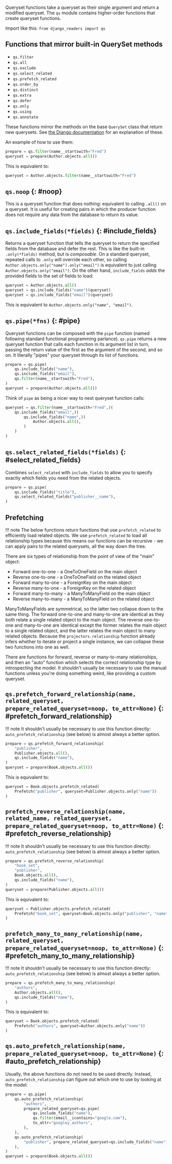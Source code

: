 Queryset functions take a queryset as their single argument and return a modified queryset. The `qs` module contains higher-order functions that create queryset functions.

Import like this: `from django_readers import qs`

## Functions that mirror built-in QuerySet methods

* `qs.filter`
* `qs.all`
* `qs.exclude`
* `qs.select_related`
* `qs.prefetch_related`
* `qs.order_by`
* `qs.distinct`
* `qs.extra`
* `qs.defer`
* `qs.only`
* `qs.using`
* `qs.annotate`

These functions mirror the methods on the base `QuerySet` class that return new querysets. See [the Django documentation](https://docs.djangoproject.com/en/3.2/ref/models/querysets/#methods-that-return-new-querysets) for an explanation of these.

An example of how to use them:

```python
prepare = qs.filter(name__startswith="Fred")
queryset = prepare(Author.objects.all())
```

This is equivalent to:

```python
queryset = Author.objects.filter(name__startswith="Fred")
```

## `qs.noop` {: #noop}

This is a queryset function that does nothing: equivalent to calling `.all()` on a queryset. It is useful for creating pairs in which the producer function does not require any data from the database to return its value.

## `qs.include_fields(*fields)` {: #include_fields}

Returns a queryset function that tells the queryset to return the specified fields from the database and defer the rest. This is like the built-in `.only(*fields)` method, but is _composable_. On a standard queryset, repeated calls to `.only` will override each other, so calling `Author.objects.only("name").only("email")` is equivalent to just calling `Author.objects.only("email")`. On the other hand, `include_fields` _adds_ the provided fields to the set of fields to load:

```python
queryset = Author.objects.all()
queryset = qs.include_fields("name")(queryset)
queryset = qs.include_fields("email")(queryset)
```

This is equivalent to `Author.objects.only("name", "email")`.

## `qs.pipe(*fns)` {: #pipe}

Queryset functions can be composed with the `pipe` function (named following standard functional programming parlance). `qs.pipe` returns a new queryset function that calls each function in its argument list in turn, passing the return value of the first as the argument of the second, and so on. It literally "pipes" your queryset through its list of functions.

```python
prepare = qs.pipe(
    qs.include_fields("name"),
    qs.include_fields("email"),
    qs.filter(name__startswith="Fred"),
)
queryset = prepare(Author.objects.all())
```

Think of `pipe` as being a nicer way to nest queryset function calls:

```python
queryset = qs.filter(name__startswith="Fred",)(
    qs.include_fields("email",)(
        qs.include_fields("name",)(
            Author.objects.all(),
        )
    )
)
```

## `qs.select_related_fields(*fields)` {: #select_related_fields}

Combines `select_related` with `include_fields` to allow you to specify exactly which fields you need from the related objects.

```python
prepare = qs.pipe(
    qs.include_fields("title"),
    qs.select_related_fields("publisher__name"),
)
```

## Prefetching

!!! note
    The below functions return functions that use `prefetch_related` to efficiently load related objects. We use `prefetch_related` to load all relationship types because this means our functions can be recursive - we can apply pairs to the related querysets, all the way down the tree.

There are six types of relationship from the point of view of the "main" object:

  * Forward one-to-one - a OneToOneField on the main object
  * Reverse one-to-one - a OneToOneField on the related object
  * Forward many-to-one - a ForeignKey on the main object
  * Reverse many-to-one - a ForeignKey on the related object
  * Forward many-to-many - a ManyToManyField on the main object
  * Reverse many-to-many - a ManyToManyField on the related object

ManyToManyFields are symmetrical, so the latter two collapse down to the same thing.
The forward one-to-one and many-to-one are identical as they both relate a single
related object to the main object. The reverse one-to-one and many-to-one are identical
except the former relates the main object to a single related object, and the latter
relates the main object to many related objects. Because the `projectors.relationship`
function already infers whether to iterate or project a single instance, we can collapse
these two functions into one as well.

There are functions for forward, reverse or many-to-many relationships, and then
an "auto" function which selects the correct relationship type by introspecting the
model. It shouldn't usually be necessary to use the manual functions unless you're
doing something weird, like providing a custom queryset.

## `qs.prefetch_forward_relationship(name, related_queryset, prepare_related_queryset=noop, to_attr=None)` {: #prefetch_forward_relationship}

!!! note
    It shouldn't usually be necessary to use this function directly: `auto_prefetch_relationship` (see below) is almost always a better option.

```python
prepare = qs.prefetch_forward_relationship(
    "publisher",
    Publisher.objects.all(),
    qs.include_fields("name"),
)
queryset = prepare(Book.objects.all())
```

This is equivalent to:

```python
queryset = Book.objects.prefetch_related(
    Prefetch("publisher", queryset=Publisher.objects.only("name"))
)
```

## `prefetch_reverse_relationship(name, related_name, related_queryset, prepare_related_queryset=noop, to_attr=None)` {: #prefetch_reverse_relationship}

!!! note
    It shouldn't usually be necessary to use this function directly: `auto_prefetch_relationship` (see below) is almost always a better option.

```python
prepare = qs.prefetch_reverse_relationship(
    "book_set",
    "publisher",
    Book.objects.all(),
    qs.include_fields("name"),
)
queryset = prepare(Publisher.objects.all())
```

This is equivalent to:

```python
queryset = Publisher.objects.prefetch_related(
    Prefetch("book_set", queryset=Book.objects.only("publisher", "name"))
)
```

## `prefetch_many_to_many_relationship(name, related_queryset, prepare_related_queryset=noop, to_attr=None)`  {: #prefetch_many_to_many_relationship}

!!! note
    It shouldn't usually be necessary to use this function directly: `auto_prefetch_relationship` (see below) is almost always a better option.

```python
prepare = qs.prefetch_many_to_many_relationship(
    "authors",
    Author.objects.all(),
    qs.include_fields("name"),
)
```

This is equivalent to:

```python
queryset = Book.objects.prefetch_related(
    Prefetch("authors", queryset=Author.objects.only("name"))
)
```

## `qs.auto_prefetch_relationship(name, prepare_related_queryset=noop, to_attr=None)` {: #auto_prefetch_relationship}

Usually, the above functions do not need to be used directly. Instead, `auto_prefetch_relationship` can figure out which one to use by looking at the model:

```python
prepare = qs.pipe(
    qs.auto_prefetch_relationship(
        "authors",
        prepare_related_queryset=qs.pipe(
            qs.include_fields("name"),
            qs.filter(email__icontains="google.com"),
            to_attr="googley_authors",
        ),
    ),
    qs.auto_prefetch_relationship(
        "publisher", prepare_related_queryset=qs.include_fields("name")
    ),
)
queryset = prepare(Book.objects.all())
```
